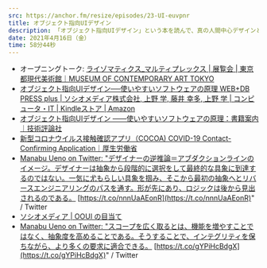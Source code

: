 ```yaml
---
src: https://anchor.fm/resize/episodes/23-UI-euvpnr
title: オブジェクト指向UIデザイン
description: 「オブジェクト指向UIデザイン」という本を読んで、真の人間中心デザインとは何か？道具と人の関係性、デザイナーのアブダクションなどについて話しました。
date: 2021年4月16日（金）
time: 58分44秒
---
```



- オープニングトーク: [ライゾマティクス_マルティプレックス | 展覧会 | 東京都現代美術館｜MUSEUM OF CONTEMPORARY ART TOKYO](https://www.mot-art-museum.jp/exhibitions/rhizomatiks/)
- [オブジェクト指向UIデザイン──使いやすいソフトウェアの原理 WEB+DB PRESS plus | ソシオメディア株式会社, 上野 学, 藤井 幸多, 上野 学 | コンピュータ・IT | Kindleストア | Amazon](https://amzn.to/3uUihBC)
- [オブジェクト指向UIデザイン ――使いやすいソフトウェアの原理：書籍案内｜技術評論社](https://gihyo.jp/book/2020/978-4-297-11351-3)
- [新型コロナウイルス接触確認アプリ（COCOA) COVID-19 Contact-Confirming Application｜厚生労働省](https://www.mhlw.go.jp/stf/seisakunitsuite/bunya/cocoa_00138.html)
- [Manabu Ueno on Twitter: "デザイナーの逆推論＝アブダクションラインのイメージ。デザイナーは抽象から段階的に選択をして最終的な具象に到達するのではない。一気に尤もらしい具象を掴み、そこから最初の抽象へとリバースエンジニアリングのパスを通す。形が先にあり、ロジックは後から見出されるのである。](https://twitter.com/manabuueno/status/1150082064609267712) [https://t.co/nnnUaAEonR](https://t.co/nnnUaAEonR)" / Twitter
- [ソシオメディア | OOUI の目当て](https://www.sociomedia.co.jp/8740)
- [Manabu Ueno on Twitter: "スコープを広く取るとは、機能を増やすことではなく、抽象度を高めることである。そうすることで、インテグリティを保ちながら、より多くの要求に適合できる。](https://twitter.com/manabuueno/status/1232935864516272128) [https://t.co/gYPiHcBdgX](https://t.co/gYPiHcBdgX)" / Twitter
